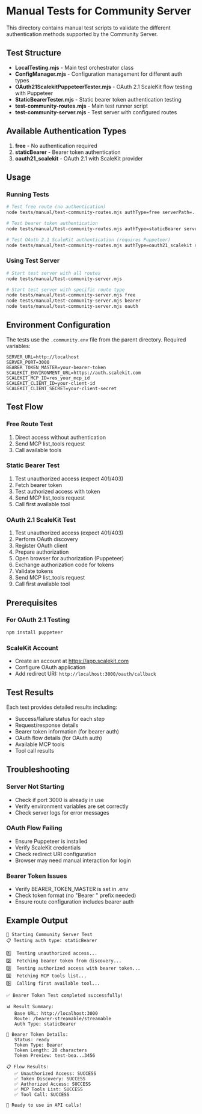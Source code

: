 # Manual Tests for Community Server

This directory contains manual test scripts to validate the different authentication methods supported by the Community Server.

## Test Structure

- **LocalTesting.mjs** - Main test orchestrator class
- **ConfigManager.mjs** - Configuration management for different auth types
- **OAuth21ScalekitPuppeteerTester.mjs** - OAuth 2.1 ScaleKit flow testing with Puppeteer
- **StaticBearerTester.mjs** - Static bearer token authentication testing
- **test-community-routes.mjs** - Main test runner script
- **test-community-server.mjs** - Test server with configured routes

## Available Authentication Types

1. **free** - No authentication required
2. **staticBearer** - Bearer token authentication
3. **oauth21_scalekit** - OAuth 2.1 with ScaleKit provider

## Usage

### Running Tests

```bash
# Test free route (no authentication)
node tests/manual/test-community-routes.mjs authType=free serverPath=../../main.mjs

# Test bearer token authentication
node tests/manual/test-community-routes.mjs authType=staticBearer serverPath=../../main.mjs

# Test OAuth 2.1 ScaleKit authentication (requires Puppeteer)
node tests/manual/test-community-routes.mjs authType=oauth21_scalekit serverPath=../../main.mjs
```

### Using Test Server

```bash
# Start test server with all routes
node tests/manual/test-community-server.mjs

# Start test server with specific route type
node tests/manual/test-community-server.mjs free
node tests/manual/test-community-server.mjs bearer
node tests/manual/test-community-server.mjs oauth
```

## Environment Configuration

The tests use the `.community.env` file from the parent directory. Required variables:

```env
SERVER_URL=http://localhost
SERVER_PORT=3000
BEARER_TOKEN_MASTER=your-bearer-token
SCALEKIT_ENVIRONMENT_URL=https://auth.scalekit.com
SCALEKIT_MCP_ID=res_your_mcp_id
SCALEKIT_CLIENT_ID=your-client-id
SCALEKIT_CLIENT_SECRET=your-client-secret
```

## Test Flow

### Free Route Test
1. Direct access without authentication
2. Send MCP list_tools request
3. Call available tools

### Static Bearer Test
1. Test unauthorized access (expect 401/403)
2. Fetch bearer token
3. Test authorized access with token
4. Send MCP list_tools request
5. Call first available tool

### OAuth 2.1 ScaleKit Test
1. Test unauthorized access (expect 401/403)
2. Perform OAuth discovery
3. Register OAuth client
4. Prepare authorization
5. Open browser for authorization (Puppeteer)
6. Exchange authorization code for tokens
7. Validate tokens
8. Send MCP list_tools request
9. Call first available tool

## Prerequisites

### For OAuth 2.1 Testing
```bash
npm install puppeteer
```

### ScaleKit Account
- Create an account at https://app.scalekit.com
- Configure OAuth application
- Add redirect URI: `http://localhost:3000/oauth/callback`

## Test Results

Each test provides detailed results including:
- Success/failure status for each step
- Request/response details
- Bearer token information (for bearer auth)
- OAuth flow details (for OAuth auth)
- Available MCP tools
- Tool call results

## Troubleshooting

### Server Not Starting
- Check if port 3000 is already in use
- Verify environment variables are set correctly
- Check server logs for error messages

### OAuth Flow Failing
- Ensure Puppeteer is installed
- Verify ScaleKit credentials
- Check redirect URI configuration
- Browser may need manual interaction for login

### Bearer Token Issues
- Verify BEARER_TOKEN_MASTER is set in .env
- Check token format (no "Bearer " prefix needed)
- Ensure route configuration includes bearer auth

## Example Output

```
🚀 Starting Community Server Test
📋 Testing auth type: staticBearer

1️⃣  Testing unauthorized access...
2️⃣  Fetching bearer token from discovery...
3️⃣  Testing authorized access with bearer token...
4️⃣  Fetching MCP tools list...
5️⃣  Calling first available tool...

✅ Bearer Token Test completed successfully!

📊 Result Summary:
   Base URL: http://localhost:3000
   Route: /bearer-streamable/streamable
   Auth Type: staticBearer

🔑 Bearer Token Details:
   Status: ready
   Token Type: Bearer
   Token Length: 20 characters
   Token Preview: test-bea...3456

📋 Flow Results:
   ✅ Unauthorized Access: SUCCESS
   ✅ Token Discovery: SUCCESS
   ✅ Authorized Access: SUCCESS
   ✅ MCP Tools List: SUCCESS
   ✅ Tool Call: SUCCESS

🎯 Ready to use in API calls!
```